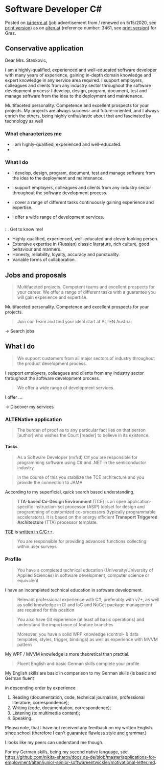 # Software Developer C#

Posted on [karierre.at](https://www.karriere.at/jobs/5662416) (job advertisement from / renewed on 5/15/2020, see [print version](media/karriere.at.pdf)) as on [alten.at](https://www.alten.at/en/career/jobs/3461-software-developer-c--.net-oracle-semiconductor-bst/) (reference number: 3461, see [print version](media/alten.at.pdf)) for Graz.

## Conservative application

Dear Mrs. Stankovic,

I am a highly-qualified, experienced and well-educated software developer with many years of experience, gaining in-depth domain knowledge and expert knowledge in any service area required. I support employers, colleagues and clients from any industry sector throughout the software development process: I develop, design, program, document, test and manage software from the idea to the deployment and maintenance.

Multifaceted personality. Competence and excellent prospects for your projects. My projects are always success- and future-oriented, and I always enrich the others, being highly enthusiastic about that and fascinated by technology as well

### What characterizes me

- I am highly-qualified, experienced and well-educated.
- 

### What I do

- I develop, design, program, document, test and manage software from the idea to the deployment and maintenance.

- I support employers, colleagues and clients from any industry sector throughout the software development process.
- I cover a range of different tasks continuously gaining experience and expertise.
- I offer a wide range of development services.

### 

: . Get to know me!



- Highly-qualified, experienced, well-educated and clever looking person.
- Extensive expertise in (Russian) classic literature, rich culture, good behaviour and manners.
- Honesty, reliability, loyalty, accuracy and punctuality.
- Variable forms of collaboration.

## Jobs and proposals

> Multifaceted projects. Competent teams and excellent prospects for your career. We offer a range of different tasks with a guarantee you will gain experience and expertise.

Multifaceted personality. Competence and excellent prospects for your projects. 

> Join our Team and find your ideal start at ALTEN Austria.

-> Search jobs

## What I do

> We support customers from all major sectors of industry throughout the product development process.

I support employers, colleagues and clients from any industry sector throughout the software development process.

> We offer a wide range of development services.

I offer ...

-> Discover my services

### ALTENative application

> The burden of proof as to any particular fact lies on that person [author] who wishes the Court [reader] to believe in its existence.






#### Tasks

> As a Software Developer (m/f/d) C# you are responsible for programming software using C# and .NET in the semiconductor industry

> In the course of this you stabilize the TCE architecture and you provide the connection to JAMA

According to my superficial, quick search based understanding, 

> **TTA-based Co-Design Environment** (TCE) is an open application-specific instruction-set processor (ASIP) toolset for design and programming of customized co-processors (typically programmable accelerators). It is based on the energy efficient **Transport Triggered Architecture** (TTA) processor template.

[TCE](http://openasip.org/) is [written in C/C++](https://github.com/search?q=repo%3Acpc%2Ftce+language%3AC&type=Code).

> You are responsible for providing advanced functions collecting within user surveys



### Profile

> You have a completed technical education (University/University of Applied Sciences) in software development, computer science or equivalent

I have an incompleted technical education in software development.

> Relevant professional experience with C#, preferably with v7+, as well as solid knowledge in DI and IoC and NuGet package management are required for this position



> You also have Git experience (at least all basic operations) and understand the importance of feature branches



> Moreover, you have a solid WPF knowledge (control- & data templates, styles, trigger, bindings) as well as experience with MVVM pattern

My WPF / MVVM knowledge is more theoretical than practial.

> Fluent English and basic German skills complete your profile

My English skills are basic in comparison to my German skills (is basic and German fluent

in descending order by experience

1. Reading (documentation, code, technical journalism, professional literature, correspondence);
2. Writing (code, documentation, correspondence);
3. Listening (to multimedia content);
4. Speaking.

Pleaso note, that I have not received any feedback on my written English since school (therefore I can't guarantee flawless style and grammar.)

I looks like my peers can understand me though.

For my German skills, being my second native language, see https://github.com/nikita-sharov/docs.de-de/blob/master/applications-for-employment/alten/junior-senior-softwareentwickler/motivational-letter.md. 